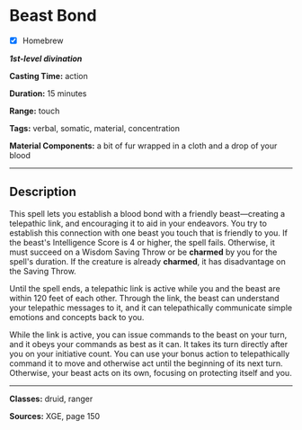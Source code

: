 # Beast Bond

- [x] Homebrew

***1st-level divination***

**Casting Time:** action

**Duration:** 15 minutes

**Range:** touch

**Tags:** verbal, somatic, material, concentration

**Material Components:** a bit of fur wrapped in a cloth and a drop of your blood

---

## Description
This spell lets you establish a blood bond with a friendly beast&mdash;creating a telepathic link, and encouraging it to aid in your endeavors.
You try to establish this connection with one beast you touch that is friendly to you.
If the beast's Intelligence Score is 4 or higher, the spell fails.
Otherwise, it must succeed on a Wisdom Saving Throw or be **charmed** by you for the spell's duration.
If the creature is already **charmed**, it has disadvantage on the Saving Throw.

Until the spell ends, a telepathic link is active while you and the beast are within 120 feet of each other.
Through the link, the beast can understand your telepathic messages to it, and it can telepathically communicate simple emotions and concepts back to you.

While the link is active, you can issue commands to the beast on your turn, and it obeys your commands as best as it can.
It takes its turn directly after you on your initiative count.
You can use your bonus action to telepathically command it to move and otherwise act until the beginning of its next turn.
Otherwise, your beast acts on its own, focusing on protecting itself and you.

---

**Classes:** druid, ranger

**Sources:** XGE, page 150

<!-- QA Pass Needed -->
